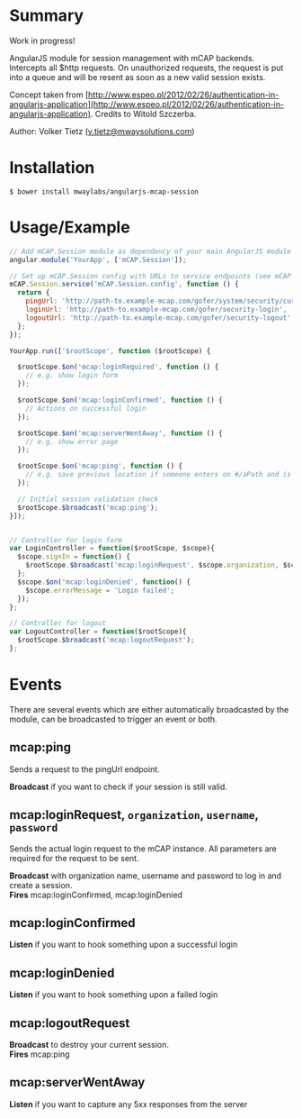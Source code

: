 # Summary

Work in progress!

AngularJS module for session management with mCAP backends. Intercepts all $http requests. On unauthorized requests, the request is put into a queue and will be resent as soon as a new valid session exists.

Concept taken from [http://www.espeo.pl/2012/02/26/authentication-in-angularjs-application](http://www.espeo.pl/2012/02/26/authentication-in-angularjs-application). Credits to Witold Szczerba.

Author: Volker Tietz (v.tietz@mwaysolutions.com)

# Installation

```shell
$ bower install mwaylabs/angularjs-mcap-session
```

# Usage/Example

```javascript
// Add mCAP.Session module as dependency of your main AngularJS module
angular.module('YourApp', ['mCAP.Session']);

// Set up mCAP.Session config with URLs to service endpoints (see mCAP docs)
mCAP.Session.service('mCAP.Session.config', function () {
  return {
    pingUrl: 'http://path-to.example-mcap.com/gofer/system/security/currentAuthorization',
    loginUrl: 'http://path-to.example-mcap.com/gofer/security-login',
    logoutUrl: 'http://path-to.example-mcap.com/gofer/security-logout'
  };
});

YourApp.run(['$rootScope', function ($rootScope) {

  $rootScope.$on('mcap:loginRequired', function () {
    // e.g. show login form
  });

  $rootScope.$on('mcap:loginConfirmed', function () {
    // Actions on successful login
  });

  $rootScope.$on('mcap:serverWentAway', function () {
    // e.g. show error page
  });

  $rootScope.$on('mcap:ping', function () {
    // e.g. save previous location if someone enters on #/aPath and is redirected to login form to redirect back after successful login
  });

  // Initial session validation check
  $rootScope.$broadcast('mcap:ping');
}]);


// Controller for login form
var LoginController = function($rootScope, $scope){
  $scope.signIn = function() {
    $rootScope.$broadcast('mcap:loginRequest', $scope.organization, $scope.username, $scope.password);
  };
  $scope.$on('mcap:loginDenied', function() {
    $scope.errorMessage = 'Login failed';
  });
};

// Controller for logout
var LogoutController = function($rootScope){
  $rootScope.$broadcast('mcap:logoutRequest');
};
```

# Events

There are several events which are either automatically broadcasted by the module, can be broadcasted to trigger an event or both.

## mcap:ping

Sends a request to the pingUrl endpoint.

**Broadcast** if you want to check if your session is still valid.

## mcap:loginRequest, `organization`, `username`, `password`

Sends the actual login request to the mCAP instance. All parameters are required for the request to be sent.

**Broadcast** with organization name, username and password to log in and create a session.    
**Fires** mcap:loginConfirmed, mcap:loginDenied

## mcap:loginConfirmed

**Listen** if you want to hook something upon a successful login

## mcap:loginDenied

**Listen** if you want to hook something upon a failed login

## mcap:logoutRequest

**Broadcast** to destroy your current session.   
**Fires** mcap:ping

## mcap:serverWentAway

**Listen** if you want to capture any 5xx responses from the server



